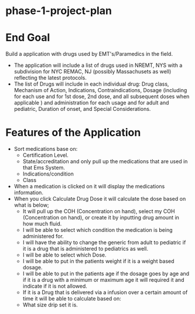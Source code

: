 # phase-1-project-plan

# End Goal
Build a application with drugs used by EMT's/Paramedics in the field.

- The application will include a list of drugs used in NREMT, NYS with a subdivision for NYC REMAC, NJ (possibly Massachusets as well) reflecting the latest protocols.
- The list of Drugs will include in each individual drug: Drug class, Mechanism of Action, Indications, Contraindications, Dosage (including for each use and for 1st dose, 2nd dose, and all subsequent doses when applicable ) and administration for each usage and for adult and pediatric, Duration of onset, and Special Considerations.

# Features of the Application
- Sort medications base on:
  - Certification Level.
  - State/accreditation and only pull up the medications that are used in that Ems System.
  - Indications/condition
  - Class
- When a medication is clicked on it will display the medications information.
- When you click Calculate Drug Dose it will calculate the dose based on what is below;
  - It will pull up the COH (Concentration on hand), select my COH (Concentration on hand), or create it by inputting drug amount in how much fluid.
  - I will be able to select which condition the medication is being administered for.
  - I will have the ability to change the generic from adult to pediatric if it is a drug that is administered to pediatrics as well.
  - I will be able to select which Dose.
  -   I will be able to put in the patients weight if it is a weight based dosage.
  -  I will be able to put in the patients age if the dosage goes by age and if it is a drug with a minimum or maximum age it will required it and indicate if it is not allowed.
  - If it is a Drug that is delivered via a infusion over a certain amount of time it will be able to calculate based on:
  -  What size drip set it is.





    

    




